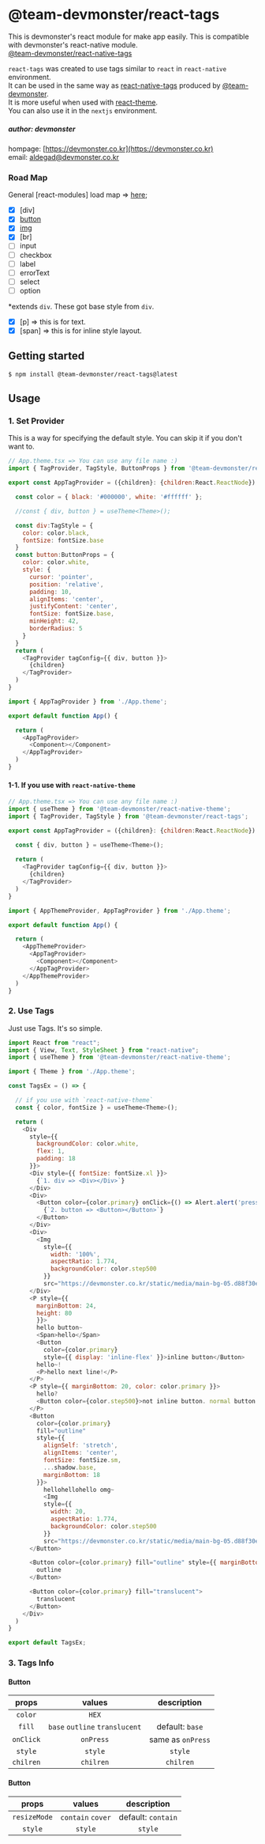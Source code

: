 # @team-devmonster/react-tags

This is devmonster's react module for make app easily. This is compatible with devmonster's react-native module.<br>
[@team-devmonster/react-native-tags](https://www.npmjs.com/package/@team-devmonster/react-native-tags)

`react-tags` was created to use tags similar to `react` in `react-native` environment.<br>
It can be used in the same way as [react-native-tags](https://www.npmjs.com/package/@team-devmonster/react-native-tags) produced by [@team-devmonster](https://devmonster.co.kr).<br>
It is more useful when used with [react-theme](https://www.npmjs.com/package/@team-devmonster/react-theme).<br>
You can also use it in the `nextjs` environment.

##### author: devmonster 
hompage: [https://devmonster.co.kr](https://devmonster.co.kr)<br>
email: [aldegad@devmonster.co.kr](mailto:aldegad@devmonster.co.kr)


### Road Map

General [react-modules] load map => [here](https://github.com/team-devmonster/react-native-modules);

- [x] [div]
- [x] [button](#Button)
- [X] [img](#Img)
- [X] [br]
- [ ] input
- [ ] checkbox
- [ ] label
- [ ] errorText
- [ ] select
- [ ] option

*extends `div`. These got base style from `div`.
- [x] [p] => this is for text.
- [x] [span] => this is for inline style layout.

## Getting started

`$ npm install @team-devmonster/react-tags@latest`


## Usage


### 1. Set Provider

This is a way for specifying the default style. You can skip it if you don't want to.

```javascript
// App.theme.tsx => You can use any file name :)
import { TagProvider, TagStyle, ButtonProps } from '@team-devmonster/react-tags';

export const AppTagProvider = ({children}: {children:React.ReactNode}) => {

  const color = { black: '#000000', white: '#ffffff' };

  //const { div, button } = useTheme<Theme>();

  const div:TagStyle = {
    color: color.black,
    fontSize: fontSize.base
  }
  const button:ButtonProps = {
    color: color.white,
    style: {
      cursor: 'pointer',
      position: 'relative',
      padding: 10,
      alignItems: 'center',
      justifyContent: 'center',
      fontSize: fontSize.base,
      minHeight: 42,
      borderRadius: 5
    }
  }
  return (
    <TagProvider tagConfig={{ div, button }}>
      {children}
    </TagProvider>
  )
}
```

```javascript
import { AppTagProvider } from './App.theme';

export default function App() {

  return (
    <AppTagProvider>
      <Component></Component>
    </AppTagProvider>
  )
}
```

#### 1-1. If you use with `react-native-theme`

```javascript
// App.theme.tsx => You can use any file name :)
import { useTheme } from '@team-devmonster/react-native-theme';
import { TagProvider, TagStyle } from '@team-devmonster/react-tags';

export const AppTagProvider = ({children}: {children:React.ReactNode}) => {

  const { div, button } = useTheme<Theme>();
  
  return (
    <TagProvider tagConfig={{ div, button }}>
      {children}
    </TagProvider>
  )
}
```

```javascript
import { AppThemeProvider, AppTagProvider } from './App.theme';

export default function App() {

  return (
    <AppThemeProvider>
      <AppTagProvider>
        <Component></Component>
      </AppTagProvider>
    </AppThemeProvider>
  )
}
```


### 2. Use Tags

Just use Tags. It's so simple.

```javascript
import React from "react";
import { View, Text, StyleSheet } from "react-native";
import { useTheme } from '@team-devmonster/react-native-theme';

import { Theme } from './App.theme';

const TagsEx = () => {

  // if you use with `react-native-theme`
  const { color, fontSize } = useTheme<Theme>();

  return (
    <Div
      style={{
        backgroundColor: color.white, 
        flex: 1, 
        padding: 18 
      }}>
      <Div style={{ fontSize: fontSize.xl }}>
        {`1. div => <Div></Div>`}
      </Div>
      <Div>
        <Button color={color.primary} onClick={() => Alert.alert('pressed')}>
          {`2. button => <Button></Button>`}
        </Button>
      </Div>
      <Div>
        <Img 
          style={{
            width: '100%',
            aspectRatio: 1.774, 
            backgroundColor: color.step500
          }} 
          src="https://devmonster.co.kr/static/media/main-bg-05.d88f30e7.png"></Img>
      </Div>
      <P style={{  
        marginBottom: 24, 
        height: 80
        }}>
        hello button~
        <Span>hello</Span>
        <Button 
          color={color.primary} 
          style={{ display: 'inline-flex' }}>inline button</Button>
        hello~!
        <P>hello next line!</P>
      </P>
      <P style={{ marginBottom: 20, color: color.primary }}>
        hello?
        <Button color={color.step500}>not inline button. normal button.</Button>
      </P>
      <Button 
        color={color.primary}
        fill="outline"
        style={{ 
          alignSelf: 'stretch', 
          alignItems: 'center',
          fontSize: fontSize.sm,
          ...shadow.base,
          marginBottom: 18
        }}>
          hellohellohello omg~
          <Img 
          style={{
            width: 20,
            aspectRatio: 1.774, 
            backgroundColor: color.step500
          }} 
          src="https://devmonster.co.kr/static/media/main-bg-05.d88f30e7.png"></Img>
      </Button>

      <Button color={color.primary} fill="outline" style={{ marginBottom: 8 }}>
        outline
      </Button>

      <Button color={color.primary} fill="translucent">
        translucent
      </Button>
    </Div>
  )
}

export default TagsEx;
```


### 3. Tags Info

#### <a name="Button"></a>Button

| props | values | description |
| :---:   | :---: | :---: |
| `color` | `HEX` | |
| `fill` | `base` `outline` `translucent` | default: `base` |
| `onClick` | `onPress` | same as `onPress` |
| `style` | `style` | `style` |
| `chilren` | `chilren` | `chilren` |

#### <a name="Img"></a>Button

| props | values | description |
| :---:   | :---: | :---: |
| `resizeMode` | `contain` `cover` | default: `contain` |
| `style` | `style` | `style` |